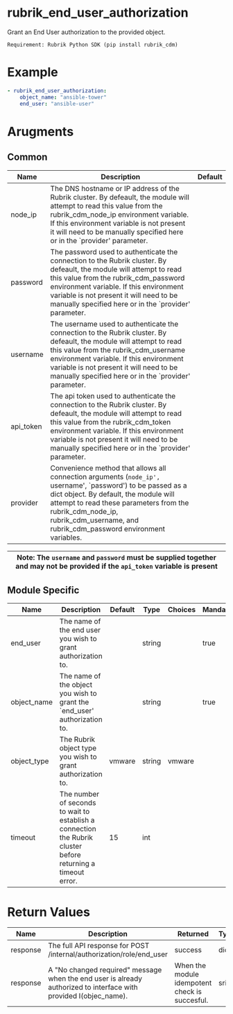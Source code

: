# rubrik_end_user_authorization    

Grant an End User authorization to the provided object.

`Requirement: Rubrik Python SDK (pip install rubrik_cdm)`

# Example

```yaml
- rubrik_end_user_authorization:
    object_name: "ansible-tower"
    end_user: "ansible-user"
```

# Arugments

## Common

| Name      | Description                                                                                                                                                                                                                                                                                               | Default |
|-----------|-----------------------------------------------------------------------------------------------------------------------------------------------------------------------------------------------------------------------------------------------------------------------------------------------------------|---------|
| node_ip   | The DNS hostname or IP address of the Rubrik cluster. By defeault, the module will attempt to read this value from the rubrik_cdm_node_ip environment variable. If this environment variable is not present it will need to be manually specified here or in the `provider' parameter.                    |         |
| password  | The password used to authenticate the connection to the Rubrik cluster. By defeault, the module will attempt to read this value from the rubrik_cdm_password environment variable. If this environment variable is not present it will need to be manually specified here or in the `provider' parameter. |         |
| username  | The username used to authenticate the connection to the Rubrik cluster. By defeault, the module will attempt to read this value from the rubrik_cdm_username environment variable. If this environment variable is not present it will need to be manually specified here or in the `provider' parameter. |         |
| api_token | The api token used to authenticate the connection to the Rubrik cluster. By defeault, the module will attempt to read this value from the rubrik_cdm_token environment variable. If this environment variable is not present it will need to be manually specified here or in the `provider' parameter.   |         |
| provider  | Convenience method that allows all connection arguments (`node_ip', `username', `password') to be passed as a dict object. By default, the module will attempt to read these parameters from the rubrik_cdm_node_ip, rubrik_cdm_username, and rubrik_cdm_password environment variables.                  |         |

| Note: The `username` and `password` must be supplied together and may not be provided if the `api_token` variable is present|
| --- |

## Module Specific

| Name        | Description                                                                                                  | Default | Type   | Choices | Mandatory | Aliases |
|-------------|--------------------------------------------------------------------------------------------------------------|---------|--------|---------|-----------|---------|
| end_user    | The name of the end user you wish to grant authorization to.                                                 |         | string |         | true      |         |
| object_name | The name of the object you wish to grant the `end_user' authorization to.                                    |         | string |         | true      |         |
| object_type | The Rubrik object type you wish to grant authorization to.                                                   | vmware  | string | vmware  |           |         |
| timeout     | The number of seconds to wait to establish a connection the Rubrik cluster before returning a timeout error. | 15      | int    |         |           |         |

# Return Values

| Name     | Description                                                                                                       | Returned                                       | Type  |
|----------|-------------------------------------------------------------------------------------------------------------------|------------------------------------------------|-------|
| response | The full API response for POST /internal/authorization/role/end_user                                              | success                                        | dict  |
| response | A "No changed required" message when the end user is already authorized to interface with provided I(objec_name). | When the module idempotent check is succesful. | sring |
